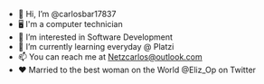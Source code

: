 - 👋 Hi, I’m @carlosbar17837
- 🖥️ I'm a computer technician 
- 👀 I’m interested in Software Development
- 🌱 I’m currently learning everyday @ Platzi
- 📫 You can reach me at Netzcarlos@outlook.com 
- ❤️ Married to the best woman on the World @Eliz_Op on Twitter 

<!---
carlosbar17837/carlosbar17837 is a ✨ special ✨ repository because its `README.md` (this file) appears on your GitHub profile.
You can click the Preview link to take a look at your changes.
--->
